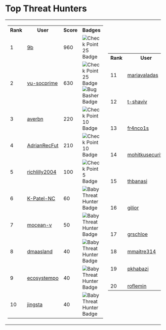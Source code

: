# Top Threat Hunters 
| | |
|----|----|
| <table> <tr><th>Rank</th><th>User</th><th>Score</th><th>Badges</th></tr><tr><td>1</td><td><a href="https://www.github.com/9b"> 9b </a></td><td>960</td><td><img src='https://leaderboardstorageacc.blob.core.windows.net/badgeimages/New25.png' alt='Check Point 25 Badge'></td></tr> <tr><td>2</td><td><a href="https://www.github.com/vu-socprime"> vu-socprime </a></td><td>630</td><td><img src='https://leaderboardstorageacc.blob.core.windows.net/badgeimages/New25.png' alt='Check Point 25 Badge'><img src='https://leaderboardstorageacc.blob.core.windows.net/badgeimages/FinalBugBasher.png' alt='Bug Basher Badge'></td></tr> <tr><td>3</td><td><a href="https://www.github.com/averbn"> averbn </a></td><td>220</td><td><img src='https://leaderboardstorageacc.blob.core.windows.net/badgeimages/New10.png' alt='Check Point 10 Badge'></td></tr> <tr><td>4</td><td><a href="https://www.github.com/AdrianRecFut"> AdrianRecFut </a></td><td>210</td><td><img src='https://leaderboardstorageacc.blob.core.windows.net/badgeimages/New10.png' alt='Check Point 10 Badge'></td></tr> <tr><td>5</td><td><a href="https://www.github.com/richlilly2004"> richlilly2004 </a></td><td>100</td><td><img src='https://leaderboardstorageacc.blob.core.windows.net/badgeimages/New5.png' alt='Check Point 5 Badge'></td></tr> <tr><td>6</td><td><a href="https://www.github.com/K-Patel-NC"> K-Patel-NC </a></td><td>60</td><td><img src='https://leaderboardstorageacc.blob.core.windows.net/badgeimages/FinalBabyThreatHunter.png' alt='Baby Threat Hunter Badge'></td></tr> <tr><td>7</td><td><a href="https://www.github.com/mocean-v"> mocean-v </a></td><td>50</td><td><img src='https://leaderboardstorageacc.blob.core.windows.net/badgeimages/FinalBabyThreatHunter.png' alt='Baby Threat Hunter Badge'></td></tr> <tr><td>8</td><td><a href="https://www.github.com/dmaasland"> dmaasland </a></td><td>40</td><td><img src='https://leaderboardstorageacc.blob.core.windows.net/badgeimages/FinalBabyThreatHunter.png' alt='Baby Threat Hunter Badge'></td></tr> <tr><td>9</td><td><a href="https://www.github.com/ecosystempo"> ecosystempo </a></td><td>40</td><td><img src='https://leaderboardstorageacc.blob.core.windows.net/badgeimages/FinalBabyThreatHunter.png' alt='Baby Threat Hunter Badge'></td></tr> <tr><td>10</td><td><a href="https://www.github.com/jingsta"> jingsta </a></td><td>40</td><td><img src='https://leaderboardstorageacc.blob.core.windows.net/badgeimages/FinalBabyThreatHunter.png' alt='Baby Threat Hunter Badge'></td></tr> </table> | <table> <tr><th>Rank</th><th>User</th><th>Score</th><th>Badges</th></tr><tr><td>11</td><td><a href="https://www.github.com/mariavaladas"> mariavaladas </a></td><td>40</td><td><img src='https://leaderboardstorageacc.blob.core.windows.net/badgeimages/FinalBabyThreatHunter.png' alt='Baby Threat Hunter Badge'></td></tr><tr><td>12</td><td><a href="https://www.github.com/t-shaviv"> t-shaviv </a></td><td>40</td><td><img src='https://leaderboardstorageacc.blob.core.windows.net/badgeimages/FinalBabyThreatHunter.png' alt='Baby Threat Hunter Badge'></td></tr><tr><td>13</td><td><a href="https://www.github.com/fr4nco1s"> fr4nco1s </a></td><td>30</td><td><img src='https://leaderboardstorageacc.blob.core.windows.net/badgeimages/FinalBabyThreatHunter.png' alt='Baby Threat Hunter Badge'></td></tr><tr><td>14</td><td><a href="https://www.github.com/mohitkusecurity"> mohitkusecurity </a></td><td>30</td><td><img src='https://leaderboardstorageacc.blob.core.windows.net/badgeimages/FinalBabyThreatHunter.png' alt='Baby Threat Hunter Badge'></td></tr><tr><td>15</td><td><a href="https://www.github.com/thbanasi"> thbanasi </a></td><td>30</td><td><img src='https://leaderboardstorageacc.blob.core.windows.net/badgeimages/FinalBabyThreatHunter.png' alt='Baby Threat Hunter Badge'></td></tr><tr><td>16</td><td><a href="https://www.github.com/gilior"> gilior </a></td><td>20</td><td><img src='https://leaderboardstorageacc.blob.core.windows.net/badgeimages/FinalBabyThreatHunter.png' alt='Baby Threat Hunter Badge'></td></tr><tr><td>17</td><td><a href="https://www.github.com/grschloe"> grschloe </a></td><td>20</td><td><img src='https://leaderboardstorageacc.blob.core.windows.net/badgeimages/FinalBabyThreatHunter.png' alt='Baby Threat Hunter Badge'></td></tr><tr><td>18</td><td><a href="https://www.github.com/mmaitre314"> mmaitre314 </a></td><td>20</td><td></td></tr><tr><td>19</td><td><a href="https://www.github.com/pkhabazi"> pkhabazi </a></td><td>20</td><td><img src='https://leaderboardstorageacc.blob.core.windows.net/badgeimages/FinalBabyThreatHunter.png' alt='Baby Threat Hunter Badge'></td></tr><tr><td>20</td><td><a href="https://www.github.com/roflemin"> roflemin </a></td><td>20</td><td></td></tr></table>|